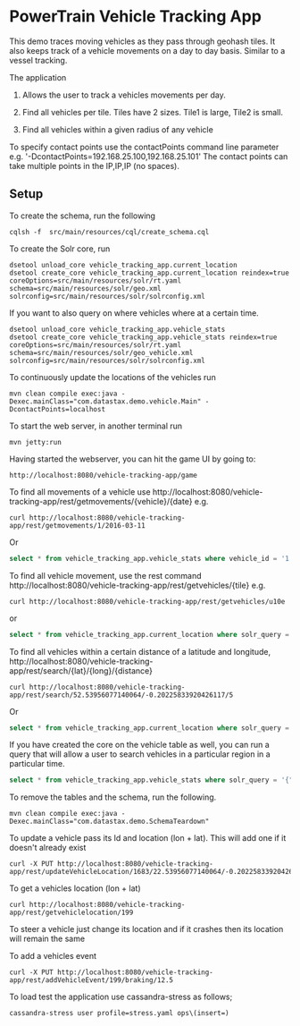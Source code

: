 #  PowerTrain Vehicle Tracking App

This demo traces moving vehicles as they pass through geohash tiles. It also keeps track of a vehicle movements on a day to day basis. Similar to a vessel tracking.  

The application 

1. Allows the user to track a vehicles movements per day.

2. Find all vehicles per tile. Tiles have 2 sizes. Tile1 is large, Tile2 is small. 

3. Find all vehicles within a given radius of any vehicle

To specify contact points use the contactPoints command line parameter e.g. '-DcontactPoints=192.168.25.100,192.168.25.101'
The contact points can take multiple points in the IP,IP,IP (no spaces).
 
## Setup

To create the schema, run the following

  ```
  cqlsh -f  src/main/resources/cql/create_schema.cql
  ```
  
To create the Solr core, run 

  ```
  dsetool unload_core vehicle_tracking_app.current_location
  dsetool create_core vehicle_tracking_app.current_location reindex=true coreOptions=src/main/resources/solr/rt.yaml schema=src/main/resources/solr/geo.xml solrconfig=src/main/resources/solr/solrconfig.xml
  ```
  	
If you want to also query on where vehicles where at a certain time. 

  ```
  dsetool unload_core vehicle_tracking_app.vehicle_stats
  dsetool create_core vehicle_tracking_app.vehicle_stats reindex=true coreOptions=src/main/resources/solr/rt.yaml schema=src/main/resources/solr/geo_vehicle.xml solrconfig=src/main/resources/solr/solrconfig.xml	
  ```
  	
To continuously update the locations of the vehicles run 

  ```
  mvn clean compile exec:java -Dexec.mainClass="com.datastax.demo.vehicle.Main" -DcontactPoints=localhost
  ```
  	
To start the web server, in another terminal run 
  ```
  mvn jetty:run
  ```

Having started the webserver, you can hit the game UI by going to:

    http://localhost:8080/vehicle-tracking-app/game

  	
To find all movements of a vehicle use http://localhost:8080/vehicle-tracking-app/rest/getmovements/{vehicle}/{date} e.g.

  ```
  curl http://localhost:8080/vehicle-tracking-app/rest/getmovements/1/2016-03-11
  ```
  
Or

  ```sql
  select * from vehicle_tracking_app.vehicle_stats where vehicle_id = '1' and time_period = '2016-03-11';
  ```
  
To find all vehicle movement, use the rest command http://localhost:8080/vehicle-tracking-app/rest/getvehicles/{tile} e.g.

  ```
  curl http://localhost:8080/vehicle-tracking-app/rest/getvehicles/u10e
  ```
  
or 

  ```sql
  select * from vehicle_tracking_app.current_location where solr_query = '{"q": "tile1:u10e"}' limit 1000;
  ```

To find all vehicles within a certain distance of a latitude and longitude, http://localhost:8080/vehicle-tracking-app/rest/search/{lat}/{long}/{distance}

  ```
  curl http://localhost:8080/vehicle-tracking-app/rest/search/52.53956077140064/-0.20225833920426117/5
  ```
  	
Or

  ```sql
  select * from vehicle_tracking_app.current_location where solr_query = '{"q": "*:*", "fq": "{!geofilt sfield=lat_long pt=52.53956077140064,-0.20225833920426117 d=5}"}' limit 1000;
  ```	
 	
If you have created the core on the vehicle table as well, you can run a query that will allow a user to search vehicles in a particular region in a particular time. 

  ```sql
  select * from vehicle_tracking_app.vehicle_stats where solr_query = '{"q": "*:*", "fq": "time_period:[2016-02-11T12:32:00.000Z TO 2016-03-11T12:34:00.000Z] AND {!bbox sfield=lat_long pt=51.404970234124800,-.206445841245690 d=1}"}' limit 1000;
  ```
  
To remove the tables and the schema, run the following.

  ```
  mvn clean compile exec:java -Dexec.mainClass="com.datastax.demo.SchemaTeardown"
  ```
    
To update a vehicle pass its Id and location (lon + lat). This will add one if it doesn't already exist

  ```
  curl -X PUT http://localhost:8080/vehicle-tracking-app/rest/updateVehicleLocation/1683/22.53956077140064/-0.20225833920426117
  ```
  	
To get a vehicles location (lon + lat)

  ```
  curl http://localhost:8080/vehicle-tracking-app/rest/getvehiclelocation/199
  ```
  	
To steer a vehicle just change its location and if it crashes then its location will remain the same

To add a vehicles event

  ```
  curl -X PUT http://localhost:8080/vehicle-tracking-app/rest/addVehicleEvent/199/braking/12.5
  ```
  
To load test the application use cassandra-stress as follows;

  ```
  cassandra-stress user profile=stress.yaml ops\(insert=)
  ```

